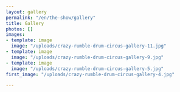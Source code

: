 ```yaml
---
layout: gallery
permalink: "/en/the-show/gallery"
title: Gallery
photos: []
images:
- template: image
  image: "/uploads/crazy-rumble-drum-circus-gallery-11.jpg"
- template: image
  image: "/uploads/crazy-rumble-drum-circus-gallery-9.jpg"
- template: image
  image: "/uploads/crazy-rumble-drum-circus-gallery-5.jpg"
first_image: "/uploads/crazy-rumble-drum-circus-gallery-4.jpg"

---
```

